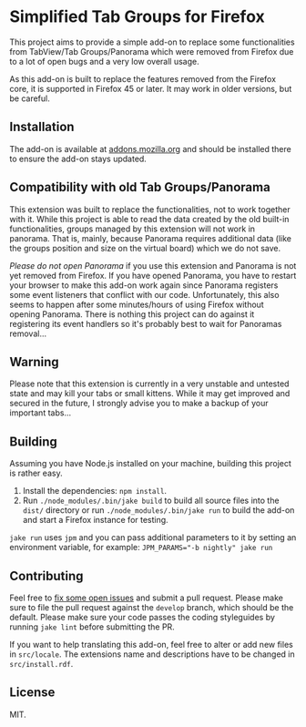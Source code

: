 Simplified Tab Groups for Firefox
=================================

This project aims to provide a simple add-on to replace some functionalities
from TabView/Tab Groups/Panorama which were removed from Firefox due to a lot
of open bugs and a very low overall usage.

As this add-on is built to replace the features removed from the Firefox core,
it is supported in Firefox 45 or later. It may work in older versions, but be
careful.

Installation
------------

The add-on is available at [addons.mozilla.org][amo] and should be installed
there to ensure the add-on stays updated.

Compatibility with old Tab Groups/Panorama
------------------------------------------

This extension was built to replace the functionalities, not to work together
with it. While this project is able to read the data created by the old
built-in functionalities, groups managed by this extension will not work in
panorama. That is, mainly, because Panorama requires additional data (like the
groups position and size on the virtual board) which we do not save.

*Please do not open Panorama* if you use this extension and Panorama is not yet
removed from Firefox. If you have opened Panorama, you have to restart your
browser to make this add-on work again since Panorama registers some event
listeners that conflict with our code. Unfortunately, this also seems to happen
after some minutes/hours of using Firefox without opening Panorama. There is
nothing this project can do against it registering its event handlers so it's
probably best to wait for Panoramas removal...

Warning
-------

Please note that this extension is currently in a very unstable and untested
state and may kill your tabs or small kittens. While it may get improved and
secured in the future, I strongly advise you to make a backup of your important
tabs...

Building
--------

Assuming you have Node.js installed on your machine, building this project is
rather easy.

1. Install the dependencies: `npm install`.
2. Run `./node_modules/.bin/jake build` to build all source files into the
   `dist/` directory or run `./node_modules/.bin/jake run` to build the add-on
   and start a Firefox instance for testing.

`jake run` uses `jpm` and you can pass additional parameters to it by setting
an environment variable, for example: `JPM_PARAMS="-b nightly" jake run`

Contributing
------------

Feel free to [fix some open issues][issues] and submit a pull request. Please
make sure to file the pull request against the `develop` branch, which should
be the default. Please make sure your code passes the coding styleguides by
running `jake lint` before submitting the PR.

If you want to help translating this add-on, feel free to alter or add new
files in `src/locale`. The extensions name and descriptions have to be changed
in `src/install.rdf`.

License
-------

MIT.

[amo]: https://addons.mozilla.org/en-US/firefox/addon/tab-groups/
[issues]: https://github.com/denschub/firefox-tabgroups/issues
